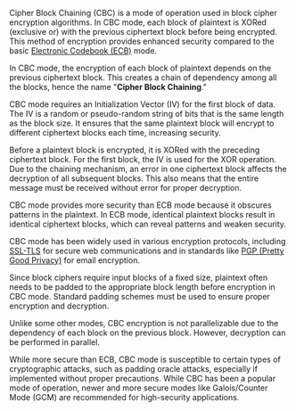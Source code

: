 Cipher Block Chaining (CBC) is a mode of operation used in block cipher encryption algorithms. In CBC mode, each block of plaintext is XORed (exclusive or) with the previous ciphertext block before being encrypted. This method of encryption provides enhanced security compared to the basic [Electronic Codebook (ECB)](../cryptography/ebc.md) mode.

In CBC mode, the encryption of each block of plaintext depends on the previous ciphertext block. This creates a chain of dependency among all the blocks, hence the name "**Cipher Block Chaining**."

CBC mode requires an Initialization Vector (IV) for the first block of data. The IV is a random or pseudo-random string of bits that is the same length as the block size. It ensures that the same plaintext block will encrypt to different ciphertext blocks each time, increasing security.

Before a plaintext block is encrypted, it is XORed with the preceding ciphertext block. For the first block, the IV is used for the XOR operation. Due to the chaining mechanism, an error in one ciphertext block affects the decryption of all subsequent blocks. This also means that the entire message must be received without error for proper decryption.

CBC mode provides more security than ECB mode because it obscures patterns in the plaintext. In ECB mode, identical plaintext blocks result in identical ciphertext blocks, which can reveal patterns and weaken security.

CBC mode has been widely used in various encryption protocols, including [SSL-TLS](../cryptography/ssltls.md) for secure web communications and in standards like [PGP (Pretty Good Privacy)](../cryptography/pgp.md) for email encryption.

Since block ciphers require input blocks of a fixed size, plaintext often needs to be padded to the appropriate block length before encryption in CBC mode. Standard padding schemes must be used to ensure proper encryption and decryption.

Unlike some other modes, CBC encryption is not parallelizable due to the dependency of each block on the previous block. However, decryption can be performed in parallel.

While more secure than ECB, CBC mode is susceptible to certain types of cryptographic attacks, such as padding oracle attacks, especially if implemented without proper precautions. While CBC has been a popular mode of operation, newer and more secure modes like Galois/Counter Mode (GCM) are recommended for high-security applications.
